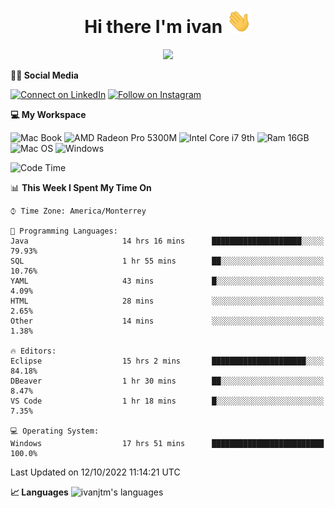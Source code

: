 <h1 align="center">Hi there I'm ivan <img src="https://raw.githubusercontent.com/ABSphreak/ABSphreak/master/gifs/Hi.gif" width="40px" /></h1>
<div align="center">
<img src="http://github-readme-streak-stats.herokuapp.com?user=ivanjtm&hide_border=true&background=00000000&border=FFFFFF00&sideNums=A8A8A8&sideLabels=A8A8A8&currStreakNum=FFC93C&dates=A8A8A8)](https://git.io/streak-stats"/>
</div>

**👦🏻 Social Media**

[![Connect on LinkedIn](https://img.shields.io/badge/LinkedIn-%230077B5.svg?&style=flat-square&logo=linkedin&logoColor=white)](https://www.linkedin.com/in/ivanjtm)
[![Follow on Instagram](https://img.shields.io/badge/Instagram-E4405F?style=flat-square&logo=instagram&logoColor=white)](https://www.instagram.com/ivanjtm)

**💻 My Workspace**

![Mac Book](https://img.shields.io/badge/Apple-MacBook_Pro_2019-999999?style=flat-square&logo=apple&logoColor=white)
![AMD Radeon Pro 5300M](https://img.shields.io/badge/AMD-Radeon_Pro_5300M-ED1C24?style=flat-square&logo=amd&logoColor=white)
![Intel Core i7 9th](https://img.shields.io/badge/Intel-Core_i7_9th-0071C5?style=flat-square&logo=intel&logoColor=white)
![Ram 16GB](https://img.shields.io/badge/RAM-16GB-230071C5?style=flat-square&logoColor=white)
![Mac OS](https://img.shields.io/badge/Mac%20OS-000000?style=flat-square&logo=apple&logoColor=white)
![Windows](https://img.shields.io/badge/Windows-0078D6?style=flat-square&logo=windows&logoColor=white)


<!--START_SECTION:waka-->
![Code Time](http://img.shields.io/badge/Code%20Time-748%20hrs%208%20mins-blue)

📊 **This Week I Spent My Time On** 

```text
⌚︎ Time Zone: America/Monterrey

💬 Programming Languages: 
Java                     14 hrs 16 mins      ████████████████████░░░░░   79.93% 
SQL                      1 hr 55 mins        ██░░░░░░░░░░░░░░░░░░░░░░░   10.76% 
YAML                     43 mins             █░░░░░░░░░░░░░░░░░░░░░░░░   4.09% 
HTML                     28 mins             ░░░░░░░░░░░░░░░░░░░░░░░░░   2.65% 
Other                    14 mins             ░░░░░░░░░░░░░░░░░░░░░░░░░   1.38%

🔥 Editors: 
Eclipse                  15 hrs 2 mins       █████████████████████░░░░   84.18% 
DBeaver                  1 hr 30 mins        ██░░░░░░░░░░░░░░░░░░░░░░░   8.47% 
VS Code                  1 hr 18 mins        █░░░░░░░░░░░░░░░░░░░░░░░░   7.35%

💻 Operating System: 
Windows                  17 hrs 51 mins      █████████████████████████   100.0%

```


 Last Updated on 12/10/2022 11:14:21 UTC
<!--END_SECTION:waka-->
**📈 Languages**
 ![ivanjtm's languages](https://wakatime.com/share/@ivanjtm/a32f83c6-d0c9-49a4-a5ae-d0440b950377.svg)
